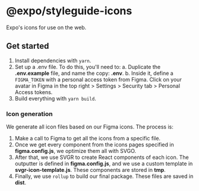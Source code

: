 # @expo/styleguide-icons

Expo's icons for use on the web.

## Get started

1. Install dependencies with `yarn`.
2. Set up a .env file. To do this, you'll need to:
   a. Duplicate the **.env.example** file, and name the copy: **.env**.
   b. Inside it, define a `FIGMA_TOKEN` with a personal access token from Figma. Click on your avatar in Figma in the top right > Settings > Security tab > Personal Access tokens.
3. Build everything with `yarn build`.

### Icon generation

We generate all icon files based on our Figma icons. The process is:

1. Make a call to Figma to get all the icons from a specific file.
2. Once we get every component from the icons pages specified in **figma.config.js**, we optimize them all with SVGO.
3. After that, we use SVGR to create React components of each icon. The outputter is defined in **figma.config.js**, and we use a custom template in **svgr-icon-template.js**. These components are stored in **tmp**.
4. Finally, we use `rollup` to build our final package. These files are saved in **dist**.

